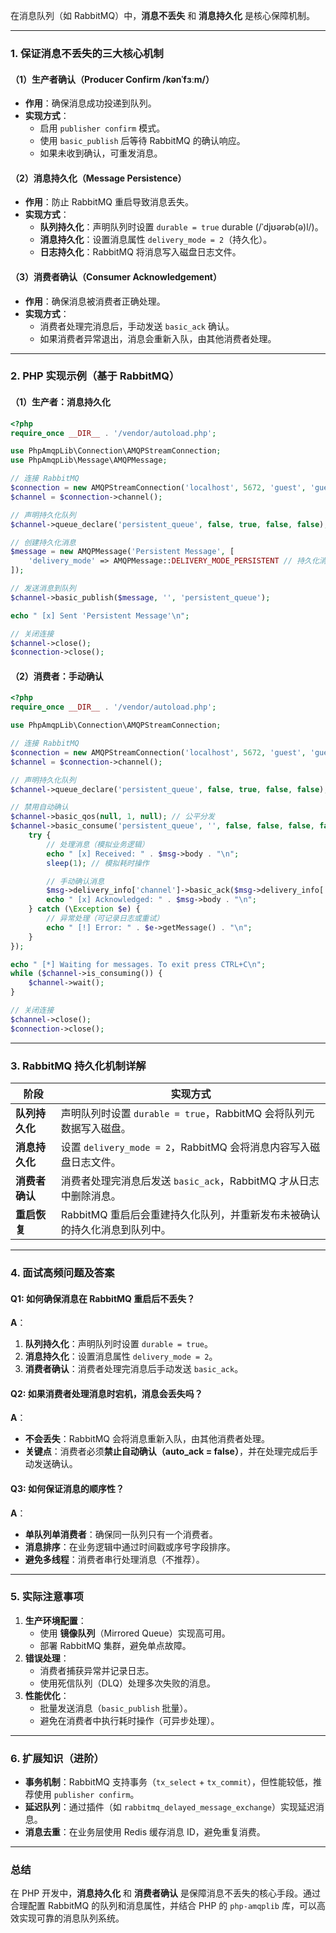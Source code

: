 在消息队列（如 RabbitMQ）中，**消息不丢失** 和 **消息持久化** 是核心保障机制。

---

### **1. 保证消息不丢失的三大核心机制**
#### **（1）生产者确认（Producer Confirm /kənˈfɜːm/）**
- **作用**：确保消息成功投递到队列。
- **实现方式**：
  - 启用 `publisher confirm` 模式。
  - 使用 `basic_publish` 后等待 RabbitMQ 的确认响应。
  - 如果未收到确认，可重发消息。

#### **（2）消息持久化（Message Persistence）**
- **作用**：防止 RabbitMQ 重启导致消息丢失。
- **实现方式**：
  - **队列持久化**：声明队列时设置 `durable = true`   durable (/ˈdjʊərəb(ə)l/)。
  - **消息持久化**：设置消息属性 `delivery_mode = 2`（持久化）。
  - **日志持久化**：RabbitMQ 将消息写入磁盘日志文件。

#### **（3）消费者确认（Consumer Acknowledgement）**
- **作用**：确保消息被消费者正确处理。
- **实现方式**：
  - 消费者处理完消息后，手动发送 `basic_ack` 确认。
  - 如果消费者异常退出，消息会重新入队，由其他消费者处理。

---

### **2. PHP 实现示例（基于 RabbitMQ）**
#### **（1）生产者：消息持久化**
```php
<?php
require_once __DIR__ . '/vendor/autoload.php';

use PhpAmqpLib\Connection\AMQPStreamConnection;
use PhpAmqpLib\Message\AMQPMessage;

// 连接 RabbitMQ
$connection = new AMQPStreamConnection('localhost', 5672, 'guest', 'guest');
$channel = $connection->channel();

// 声明持久化队列
$channel->queue_declare('persistent_queue', false, true, false, false);

// 创建持久化消息
$message = new AMQPMessage('Persistent Message', [
    'delivery_mode' => AMQPMessage::DELIVERY_MODE_PERSISTENT // 持久化消息
]);

// 发送消息到队列
$channel->basic_publish($message, '', 'persistent_queue');

echo " [x] Sent 'Persistent Message'\n";

// 关闭连接
$channel->close();
$connection->close();
```

#### **（2）消费者：手动确认**
```php
<?php
require_once __DIR__ . '/vendor/autoload.php';

use PhpAmqpLib\Connection\AMQPStreamConnection;

// 连接 RabbitMQ
$connection = new AMQPStreamConnection('localhost', 5672, 'guest', 'guest');
$channel = $connection->channel();

// 声明持久化队列
$channel->queue_declare('persistent_queue', false, true, false, false);

// 禁用自动确认
$channel->basic_qos(null, 1, null); // 公平分发
$channel->basic_consume('persistent_queue', '', false, false, false, false, function ($msg) use ($channel) {
    try {
        // 处理消息（模拟业务逻辑）
        echo " [x] Received: " . $msg->body . "\n";
        sleep(1); // 模拟耗时操作

        // 手动确认消息
        $msg->delivery_info['channel']->basic_ack($msg->delivery_info['delivery_tag']);
        echo " [x] Acknowledged: " . $msg->body . "\n";
    } catch (\Exception $e) {
        // 异常处理（可记录日志或重试）
        echo " [!] Error: " . $e->getMessage() . "\n";
    }
});

echo " [*] Waiting for messages. To exit press CTRL+C\n";
while ($channel->is_consuming()) {
    $channel->wait();
}

// 关闭连接
$channel->close();
$connection->close();
```

---

### **3. RabbitMQ 持久化机制详解**
| **阶段**          | **实现方式**                                                                 |
|-------------------|-----------------------------------------------------------------------------|
| **队列持久化**     | 声明队列时设置 `durable = true`，RabbitMQ 会将队列元数据写入磁盘。                     |
| **消息持久化**     | 设置 `delivery_mode = 2`，RabbitMQ 会将消息内容写入磁盘日志文件。                     |
| **消费者确认**     | 消费者处理完消息后发送 `basic_ack`，RabbitMQ 才从日志中删除消息。                     |
| **重启恢复**       | RabbitMQ 重启后会重建持久化队列，并重新发布未被确认的持久化消息到队列中。                |

---

### **4. 面试高频问题及答案**
#### **Q1: 如何确保消息在 RabbitMQ 重启后不丢失？**
**A**：
1. **队列持久化**：声明队列时设置 `durable = true`。
2. **消息持久化**：设置消息属性 `delivery_mode = 2`。
3. **消费者确认**：消费者处理完消息后手动发送 `basic_ack`。

#### **Q2: 如果消费者处理消息时宕机，消息会丢失吗？**
**A**：
- **不会丢失**：RabbitMQ 会将消息重新入队，由其他消费者处理。
- **关键点**：消费者必须**禁止自动确认（auto_ack = false）**，并在处理完成后手动发送确认。

#### **Q3: 如何保证消息的顺序性？**
**A**：
- **单队列单消费者**：确保同一队列只有一个消费者。
- **消息排序**：在业务逻辑中通过时间戳或序号字段排序。
- **避免多线程**：消费者串行处理消息（不推荐）。

---

### **5. 实际注意事项**
1. **生产环境配置**：
   - 使用 **镜像队列**（Mirrored Queue）实现高可用。
   - 部署 RabbitMQ 集群，避免单点故障。
2. **错误处理**：
   - 消费者捕获异常并记录日志。
   - 使用死信队列（DLQ）处理多次失败的消息。
3. **性能优化**：
   - 批量发送消息（`basic_publish` 批量）。
   - 避免在消费者中执行耗时操作（可异步处理）。

---

### **6. 扩展知识（进阶）**
- **事务机制**：RabbitMQ 支持事务（`tx_select` + `tx_commit`），但性能较低，推荐使用 `publisher confirm`。
- **延迟队列**：通过插件（如 `rabbitmq_delayed_message_exchange`）实现延迟消息。
- **消息去重**：在业务层使用 Redis 缓存消息 ID，避免重复消费。

---

### **总结**
在 PHP 开发中，**消息持久化** 和 **消费者确认** 是保障消息不丢失的核心手段。通过合理配置 RabbitMQ 的队列和消息属性，并结合 PHP 的 `php-amqplib` 库，可以高效实现可靠的消息队列系统。
